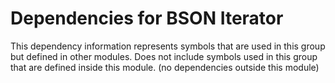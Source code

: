 
# Dependencies for BSON Iterator
This dependency information represents symbols that are used in this group but defined in other modules.  Does not include symbols used in this group that are defined inside this module.
(no dependencies outside this module)

